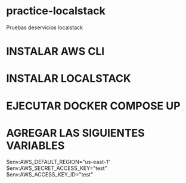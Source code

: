 # practice-localstack
Pruebas deservicios localstack

# INSTALAR AWS CLI

# INSTALAR LOCALSTACK

# EJECUTAR DOCKER COMPOSE UP

# AGREGAR LAS SIGUIENTES VARIABLES

$env:AWS_DEFAULT_REGION="us-east-1"
$env:AWS_SECRET_ACCESS_KEY="test"
$env:AWS_ACCESS_KEY_ID="test"